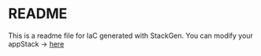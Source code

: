 # README
This is a readme file for IaC generated with StackGen.
You can modify your appStack -> [here](http://main.dev.stackgen.com/appstacks/630c6e53-a142-4381-b1e1-2449e2055e70)
